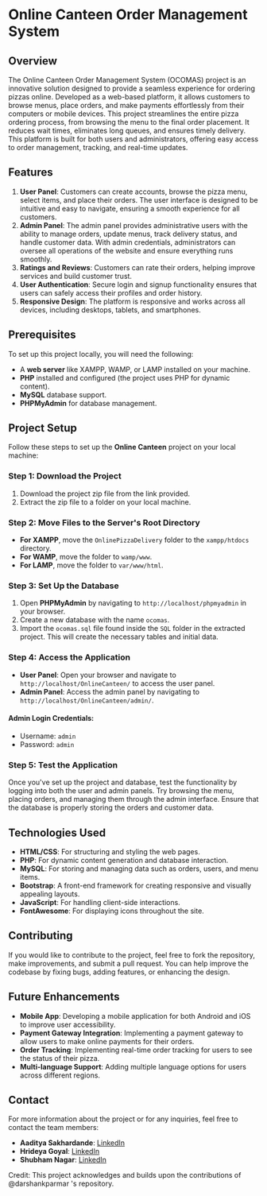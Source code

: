 # Online Canteen Order Management System

## Overview

The Online Canteen Order Management System (OCOMAS) project is an innovative solution designed to provide a seamless experience for ordering pizzas online. Developed as a web-based platform, it allows customers to browse menus, place orders, and make payments effortlessly from their computers or mobile devices. This project streamlines the entire pizza ordering process, from browsing the menu to the final order placement. It reduces wait times, eliminates long queues, and ensures timely delivery. This platform is built for both users and administrators, offering easy access to order management, tracking, and real-time updates.

## Features

1. **User Panel**: Customers can create accounts, browse the pizza menu, select items, and place their orders. The user interface is designed to be intuitive and easy to navigate, ensuring a smooth experience for all customers.
2. **Admin Panel**: The admin panel provides administrative users with the ability to manage orders, update menus, track delivery status, and handle customer data. With admin credentials, administrators can oversee all operations of the website and ensure everything runs smoothly.
3. **Ratings and Reviews**: Customers can rate their orders, helping improve services and build customer trust.
4. **User Authentication**: Secure login and signup functionality ensures that users can safely access their profiles and order history.
5. **Responsive Design**: The platform is responsive and works across all devices, including desktops, tablets, and smartphones.

## Prerequisites

To set up this project locally, you will need the following:

- A **web server** like XAMPP, WAMP, or LAMP installed on your machine.
- **PHP** installed and configured (the project uses PHP for dynamic content).
- **MySQL** database support.
- **PHPMyAdmin** for database management.

## Project Setup

Follow these steps to set up the **Online Canteen** project on your local machine:

### Step 1: Download the Project

1. Download the project zip file from the link provided.
2. Extract the zip file to a folder on your local machine.

### Step 2: Move Files to the Server's Root Directory

- **For XAMPP**, move the `OnlinePizzaDelivery` folder to the `xampp/htdocs` directory.
- **For WAMP**, move the folder to `wamp/www`.
- **For LAMP**, move the folder to `var/www/html`.

### Step 3: Set Up the Database

1. Open **PHPMyAdmin** by navigating to `http://localhost/phpmyadmin` in your browser.
2. Create a new database with the name `ocomas`.
3. Import the `ocomas.sql` file found inside the `SQL` folder in the extracted project. This will create the necessary tables and initial data.

### Step 4: Access the Application

- **User Panel**: Open your browser and navigate to `http://localhost/OnlineCanteen/` to access the user panel.
- **Admin Panel**: Access the admin panel by navigating to `http://localhost/OnlineCanteen/admin/`. 

#### Admin Login Credentials:
- Username: `admin`
- Password: `admin`

### Step 5: Test the Application

Once you've set up the project and database, test the functionality by logging into both the user and admin panels. Try browsing the menu, placing orders, and managing them through the admin interface. Ensure that the database is properly storing the orders and customer data.

## Technologies Used

- **HTML/CSS**: For structuring and styling the web pages.
- **PHP**: For dynamic content generation and database interaction.
- **MySQL**: For storing and managing data such as orders, users, and menu items.
- **Bootstrap**: A front-end framework for creating responsive and visually appealing layouts.
- **JavaScript**: For handling client-side interactions.
- **FontAwesome**: For displaying icons throughout the site.

## Contributing

If you would like to contribute to the project, feel free to fork the repository, make improvements, and submit a pull request. You can help improve the codebase by fixing bugs, adding features, or enhancing the design.

## Future Enhancements

- **Mobile App**: Developing a mobile application for both Android and iOS to improve user accessibility.
- **Payment Gateway Integration**: Implementing a payment gateway to allow users to make online payments for their orders.
- **Order Tracking**: Implementing real-time order tracking for users to see the status of their pizza.
- **Multi-language Support**: Adding multiple language options for users across different regions.

## Contact

For more information about the project or for any inquiries, feel free to contact the team members:

- **Aaditya Sakhardande**: [LinkedIn](https://in.linkedin.com/in/aaditya-sakhardande-980668206)
- **Hrideya Goyal**: [LinkedIn](https://in.linkedin.com/in/hrideya-goyal-8a568a231)
- **Shubham Nagar**: [LinkedIn](https://in.linkedin.com/in/shubham-nagar-65b4a6206)

Credit: This project acknowledges and builds upon the contributions of @darshankparmar 's repository.
